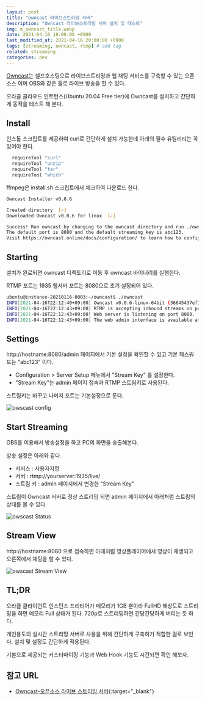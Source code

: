 ```yaml
---
layout: post
title: "owncast 라이브스트리밍 서버"
description: "Owncast 라이브스트리밍 서버 설치 및 테스트"
img: m_owncast_title.webp
date: 2021-04-16 18:00:00 +0900
last_modified_at: 2021-04-16 20:00:00 +0900
tags: [streaming, owncast, rtmp] # add tag
related: streaming
categories: dev
---
```


[Owncast](https://owncast.online)는 셀프호스팅으로 라이브스트리밍과 웹 채팅 서비스를 구축할 수 있는 오픈소스 이며 OBS와 같은 툴로 라이브 방송을 할 수 있다. 

오라클 클라우드 인트턴스(Ubuntu 20.04 Free tier)에 Owncast를 설치하고 간단하게 동작을 테스트 해 본다. 
<!--more-->

## Install 

인스톨 스크립트를 제공하여 curl로 간단하게 설치 가능한데 아래의 필수 유틸리티는 꼭 있어야 한다. 

```bash
  requireTool "curl"
  requireTool "unzip"
  requireTool "tar"
  requireTool "which"
```

ffmpeg은 install.sh 스크립트에서 체크하여 다운로드 한다. 

```bash
Owncast Installer v0.0.6

Created directory  [✓]
Downloaded Owncast v0.0.6 for linux  [✓]

Success! Run owncast by changing to the owncast directory and run ./owncast.
The default port is 8080 and the default streaming key is abc123.
Visit https://owncast.online/docs/configuration/ to learn how to configure your new Owncast server.
```

## Starting 

설치가 완료되면 owncast 디렉토리로 이동 후 owncast 바이너리를 실행한다. 

RTMP 포트는 1935 웹서버 포트는 8080으로 초기 설정되어 있다. 

```bash
ubuntu@instance-20210116-0003:~/owncast$ ./owncast
INFO[2021-04-16T22:12:40+09:00] Owncast v0.0.6-linux-64bit (36645437ef17f622c8926fc32a2bf2de27a6e8d7)
INFO[2021-04-16T22:12:43+09:00] RTMP is accepting inbound streams on port 1935.
INFO[2021-04-16T22:12:43+09:00] Web server is listening on port 8080.
INFO[2021-04-16T22:12:43+09:00] The web admin interface is available at /admin.
```

## Settings

http://hostname:8080/admin 페이지에서 기본 설정을 확인할 수 있고 기본 패스워드는 "abc123" 이다. 

- Configuration > Server Setup 메뉴에서 "Stream Key" 를 설정한다.   
- "Stream Key"는 admin 페이지 접속과 RTMP 스트림키로 사용된다.  

스트림키는 바꾸고 나머지 포트는 기본설정으로 둔다. 

![owscast config]({{site.baseurl}}/assets/img/m_owncast_server_config.webp)

## Start Streaming 

OBS를 이용해서 방송설정을 하고 PC의 화면을 송출해본다. 

방송 설정은 아래와 같다. 

- 서비스 : 사용자지정 
- 서버 : rtmp://yourserver:1935/live/
- 스트림 키 : admin 페이지에서 변경한 "Stream Key" 

스트림이 Owncast 서버로 정상 스트리밍 되면 admin 페이지에서 아래처럼 스트림의 상태를 볼 수 있다. 

![owscast Status]({{site.baseurl}}/assets/img/m_owncast_status.webp)

## Stream View 

http://hostname:8080 으로 접속하면 아래처럼 영상플레이어에서 영상이 재생되고 오른쪽에서 채팅을 할 수 있다. 

![owscast Stream View]({{site.baseurl}}/assets/img/m_owncast_rtmp_stream.webp)

## TL;DR

오라클 클라이언트 인스턴스 프리티어가 메모리가 1GB 뿐이라 FullHD 해상도로 스트리밍을 하면 메모리 Full 상태가 된다. 720p로 스트리밍하면 간당간당하게 버티는 듯 하다. 

개인용도의 실시간 스트리밍 서버로 사용을 위해 간단하게 구축하기 적합한 걸로 보인다. 설치 및 설정도 간단하게 적용된다. 

기본으로 제공되는 커스터마이징 기능과 Web Hook 기능도 시간되면 확인 해보자.

## 참고 URL

- [Owncast-오픈소스 라이브 스트리밍 서버](https://news.hada.io/topic?id=3450){:target="_blank"}
